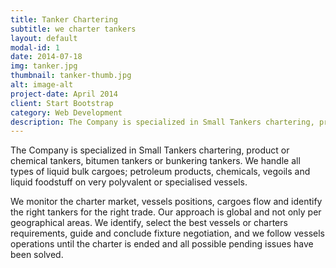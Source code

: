 ```yaml
---
title: Tanker Chartering
subtitle: we charter tankers
layout: default
modal-id: 1
date: 2014-07-18
img: tanker.jpg
thumbnail: tanker-thumb.jpg
alt: image-alt
project-date: April 2014
client: Start Bootstrap
category: Web Development
description: The Company is specialized in Small Tankers chartering, product or chemical tankers, bitumen tankers or bunkering tankers. We handle all types of liquid bulk cargoes; petroleum products, chemicals, vegoils and liquid foodstuff on very polyvalent or specialised vessels. <br>We monitor the charter market, vessels positions, cargoes flow and identify the right tankers for the right trade. Our approach is global and not only per geographical areas. We identify, select the best vessels or charters requirements, guide and conclude fixture negotiation, and we follow vessels operations until the charter is ended and all possible pending issues have been solved.
---
```

<p>The Company is specialized in Small Tankers chartering, product or chemical tankers, bitumen tankers or bunkering tankers. We handle all types of liquid bulk cargoes; petroleum products, chemicals, vegoils and liquid foodstuff on very polyvalent or specialised vessels. </p><p>We monitor the charter market, vessels positions, cargoes flow and identify the right tankers for the right trade. Our approach is global and not only per geographical areas. We identify, select the best vessels or charters requirements, guide and conclude fixture negotiation, and we follow vessels operations until the charter is ended and all possible pending issues have been solved.</p>